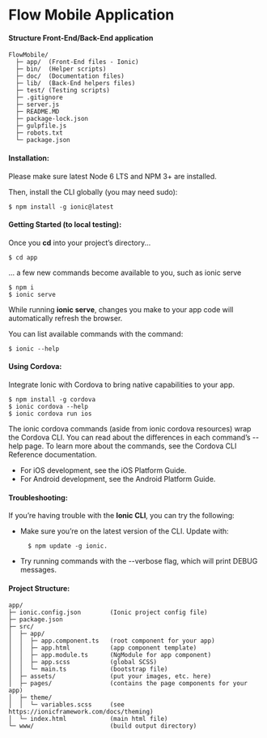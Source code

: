 # Flow Mobile Application

#### Structure Front-End/Back-End application

    FlowMobile/
      ├─ app/  (Front-End files - Ionic)
      ├─ bin/  (Helper scripts)
      ├─ doc/  (Documentation files)
      ├─ lib/  (Back-End helpers files)
      ├─ test/ (Testing scripts)
      ├─ .gitignore  
      ├─ server.js
      ├─ README.MD 
      ├─ package-lock.json 
      ├─ gulpfile.js
      ├─ robots.txt 
      └─ package.json

#### Installation:

Please make sure latest Node 6 LTS and NPM 3+ are installed.

Then, install the CLI globally (you may need sudo):

    $ npm install -g ionic@latest
    
#### Getting Started (to local testing):

Once you **cd** into your project’s directory...

    $ cd app
    
... a few new commands become available to you, such as ionic serve

    $ npm i
    $ ionic serve
    
While running **ionic serve**, changes you make to your app code will automatically refresh the browser.

You can list available commands with the command: 

    $ ionic --help 
    
#### Using Cordova:

Integrate Ionic with Cordova to bring native capabilities to your app.

    $ npm install -g cordova
    $ ionic cordova --help
    $ ionic cordova run ios
    
The ionic cordova commands (aside from ionic cordova resources) wrap the Cordova CLI. You can read about the differences in each command’s --help page. To learn more about the commands, see the Cordova CLI Reference documentation.

- For iOS development, see the iOS Platform Guide.
- For Android development, see the Android Platform Guide.
    
#### Troubleshooting:

If you’re having trouble with the **Ionic CLI**, you can try the following:

- Make sure you’re on the latest version of the CLI. Update with:

        $ npm update -g ionic.
    
- Try running commands with the --verbose flag, which will print DEBUG messages.

#### Project Structure:

    app/
    ├─ ionic.config.json        (Ionic project config file)
    ├─ package.json
    ├─ src/
    │  ├─ app/
    │  │  ├─ app.component.ts   (root component for your app)
    │  │  ├─ app.html           (app component template)
    │  │  ├─ app.module.ts      (NgModule for app component)
    │  │  ├─ app.scss           (global SCSS)
    │  │  └─ main.ts            (bootstrap file)
    │  ├─ assets/               (put your images, etc. here)
    │  ├─ pages/                (contains the page components for your app)
    │  ├─ theme/
    │  │  └─ variables.scss     (see https://ionicframework.com/docs/theming)
    │  └─ index.html            (main html file)
    └─ www/                     (build output directory)

